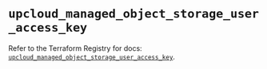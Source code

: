 # `upcloud_managed_object_storage_user_access_key`

Refer to the Terraform Registry for docs: [`upcloud_managed_object_storage_user_access_key`](https://registry.terraform.io/providers/upcloudltd/upcloud/5.14.0/docs/resources/managed_object_storage_user_access_key).
